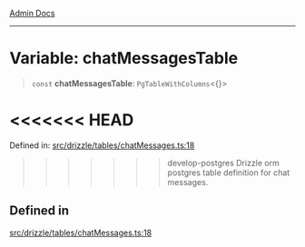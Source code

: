 [Admin Docs](/)

***

# Variable: chatMessagesTable

> `const` **chatMessagesTable**: `PgTableWithColumns`\<\{\}\>

<<<<<<< HEAD
=======
Defined in: [src/drizzle/tables/chatMessages.ts:18](https://github.com/PalisadoesFoundation/talawa-api/blob/37e2d6abe1cabaa02f97a3c6c418b81e8fcb5a13/src/drizzle/tables/chatMessages.ts#L18)

>>>>>>> develop-postgres
Drizzle orm postgres table definition for chat messages.

## Defined in

[src/drizzle/tables/chatMessages.ts:18](https://github.com/NishantSinghhhhh/talawa-api/blob/ff0f1d6ae21d3428519b64e42fe3bfdff573cb6e/src/drizzle/tables/chatMessages.ts#L18)
